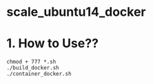 # scale_ubuntu14_docker

# 1. How to Use??

    chmod + 777 *.sh
    ./build_docker.sh
    ./container_docker.sh

